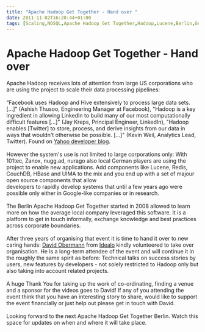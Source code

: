 ```yaml
---
title: "Apache Hadoop Get Together - Hand over "
date: 2011-11-02T16:20:44+01:00
tags: [Scaling,NOSQL,Apache Hadoop Get Together,Hadoop,Lucene,Berlin,Get Together,]
---
```


# Apache Hadoop Get Together - Hand over 


Apache Hadoop receives lots of attention from large US corporations who are using the project to scale their data 
processing pipelines:<br><br>“Facebook uses Hadoop and Hive extensively to process large data sets. [...]” (Ashish 
Thusoo, Engineering Manager at Facebook), "Hadoop is a key ingredient in allowing LinkedIn to build many of our most 
computationally difficult features [...]" (Jay Kreps, Principal Engineer, LinkedIn), "Hadoop enables [Twitter] to 
store, process, and derive insights from our data in ways that wouldn't  otherwise be possible. [...]" (Kevin Weil, 
Analytics Lead, Twitter). Found on <a 
href="http://developer.yahoo.com/blogs/ydn/posts/2010/07/live_from_hadoop_summit_what_the_leaders_are_saying/">Yahoo 
developer blog</a>.<br><br> However the system's use is not limited to large corporations only: With 101tec, Zanox, 
nugg.ad, nurago also local German players are using the project to enable new applications. Add components like Lucene, 
Redis, CouchDB, HBase and UIMA to the mix and you end up with a set of majour open source components that allow  
developers to rapidly develop systems that until a few years ago were possible only either in Google-like companies or 
in research.<br> <br>The Berlin Apache Hadoop Get Together started in 2008 allowed to learn more on how the average 
local company leveraged this software. It is a platform to get in touch informally, exchange knowledge and best 
practices across corporate boundaries.<br> <br>After three years of organising that event it is time to hand it over to 
new caring hands: <a href="http://www.linkedin.com/profile/view?id=9861942&locale=en_US&trk=tyah">David Obermann</a> 
from <a href="http://idealo.com/">Idealo</a> kindly volunteered to take over organisation. He is a long-term attendee 
of the event and will continue it in the roughly the same spirit as before: Technical talks on success stories by 
users, new features by developers - not solely restricted to Hadoop only but also taking into account related 
projects.<br><br>A huge Thank You for taking up the work of co-ordinating, finding a venue and a sponsor for the videos 
goes to David! If any of you attending the event think that you have an interesting story to share, would like to 
support the event financially or just help out please get in touch with David.<br><br>Looking forward to the next 
Apache Hadoop Get Together Berlin. Watch this space for updates on when and where it will take place.
